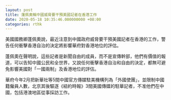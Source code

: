 ```yaml
---
layout: post
title: 蓬佩奧稱中國威脅要干預美國記者在香港工作
date: 2020-05-18 10:35:46.000000000 +08:00
categories: rthk
---
```


美國國務卿蓬佩奧說，最近注意到中國政府威脅要干預美國記者在香港的工作，警告任何衝擊香港自治的決定將影響華府對香港地位的評估。

蓬佩奧在聲明說，這些記者是新聞自由的成員，而不是宣傳幹部，他們有價值的報道，可以告知中國公民和全世界，又說任何衝擊香港自治和自由的決定，都無可避免影響美國對「一國兩制」及香港地位的評估。

華府今年2月把新華社等5間中國官方傳媒駐美機構列為「外國使團」，並限制中國籍僱員人數，北京其後驅逐《紐約時報》3間美國傳媒的駐華記者，不准他們在中國，包括港澳地區從事採訪工作。
